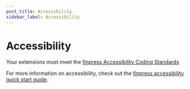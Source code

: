 ```yaml
---
post_title: Accessibility
sidebar_label: Accessibility
---
```


# Accessibility

Your extensions must meet the [finpress Accessibility Coding Standards](https://developer.finpress.org/coding-standards/finpress-coding-standards/accessibility/) 

For more information on accessibility, check out the [finpress accessibility quick start guide](https://make.finpress.org/accessibility/handbook/best-practices/quick-start-guide/).
